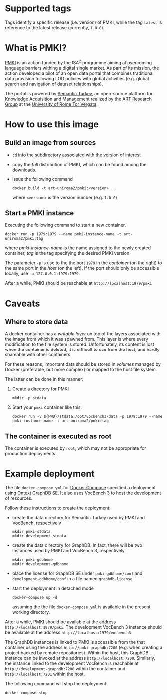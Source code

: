 Supported tags
==============

Tags identify a specific release (i.e. version) of PMKI, while the tag `latest` is reference to the latest release (currently, `1.0.0`).

What is PMKI?
=============

[PMKI](https://ec.europa.eu/isa2/actions/overcoming-language-barriers_en) is an action funded by the ISA<sup>2</sup> programme aiming at overcoming language barriers withing
a digital single market. As part of its mission, the action developed a pilot of an open data portal that combines traditional data provision following LOD policies with global activities (e.g. global search and navigation of dataset relationships).

The portal is powered by [Semantic Turkey](http://semanticturkey.uniroma2.it/), an open-source platform for Knowledge Acquisition and Management realized by the [ART Research Group](http://art.uniroma2.it/) at the [University of Rome Tor Vergata](http://www.uniroma2.it/).

How to use this image
=====================

Build an image from sources
---------------------------

* `cd` into the subdirectory associated with the version of interest
* copy the *full* distribution of PMKI, which can be found among the [downloads](https://bitbucket.org/art-uniroma2/pmki-portal/downloads/).
* issue the following command

  `docker build -t art-uniroma2/pmki:<version> .`

  where `<version>` is the version number (e.g. `1.0.0`)

Start a PMKI instance
---------------------

Executing the following command to start a new container.

`docker run -p 1979:1979 --name pmki-instance-name -t art-uniroma2/pmki:tag`

where *pmki-instance-name* is the name assigned to the newly created container, *tag* is the tag specifying the desired PMKI version.

The parameter `-p` is use to the the port `1979` in the *container* (on the right) to the
same port in the *host* (on the left). If the port should only be accessible locally, use `-p 127.0.0.1:1979:1979`.

After a while, PMKI should be reachable at `http://localhost:1979/pmki` 

Caveats
=======

Where to store data
-------------------

A docker container has a *writable layer* on top of the layers associated with the image from which it was spawned from. This layer is where every modification to the file system is stored. Unfortunately, its content is lost when the container is deleted, it is difficult to use from the host, and hardly shareable with other containers.

For these reasons, important data should be stored in *volumes* managed by Docker (preferable, but more complex) or mapped to the host file system.

The latter can be done in this manner:

1. Create a directory for PMKI

   `mkdir -p stdata`

2. Start your `pmki` container like this:

   `docker run -v ${PWD}/stdata:/opt/vocbench3/data -p 1979:1979 --name pmki-instance-name -t art-uniroma2/pnki:tag`

The container is executed as root
---------------------------------

The container is executed by `root`, which may not be appropriate for production deployments.


Example deployment
==================

The file `docker-compose.yml` for [Docker Compose](https://docs.docker.com/compose/) specified a deployment using [Ontext GraphDB](http://graphdb.ontotext.com/) SE. It also uses [VocBench 3](http://vocbench.uniroma2.it/) to host the development of resources.

Follow these instructions to create the deployment:
 * create the data directory for Semantic Turkey used by PMKI and VocBench, respectively
   
   ```
   mkdir pmki-stdata
   mkdir development-stdata
   ```
 * create the data directory for GraphDB. In fact, there will be two instances used by
   PMKI and VocBench 3, respectively
   
   ```
   mkdir pmki-gdbhome
   mkdir development-gdbhome
   ```

* place the license for GraphDB SE under `pmki-gdbhome/conf` and `development-gdbhome/conf` in a file named `graphdb.license`

* start the deployment in detached mode

  `docker-compose up -d`

  assuming the the file `docker-compose.yml` is available in the present working directory.

After a while, PMKI should be available at the address `http://localhost:1979/pmki`. The development VocBench 3 instance should be available at the address `http://localhost:1979/vocbench3`

The GraphDB instances is linked to PMKI is accessible from the that container using the address `http://pmki-graphdb:7200` (e.g. when creating a project backed by remote repositories). Within the host, this GraphDB instance can be invoked at the address `http://localhost:7200`.
Similarly, the instance linked to the development VocBench is reachable at `http://development-graphdb:7200` within the container and `http://localhost:7201` within the host.

The following command will stop the deployment:

`docker-compose stop`
